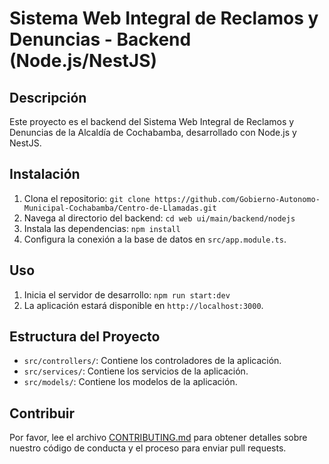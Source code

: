 # Sistema Web Integral de Reclamos y Denuncias - Backend (Node.js/NestJS)

## Descripción
Este proyecto es el backend del Sistema Web Integral de Reclamos y Denuncias de la Alcaldía de Cochabamba, desarrollado con Node.js y NestJS.

## Instalación
1. Clona el repositorio: `git clone https://github.com/Gobierno-Autonomo-Municipal-Cochabamba/Centro-de-Llamadas.git`
2. Navega al directorio del backend: `cd web ui/main/backend/nodejs`
3. Instala las dependencias: `npm install`
4. Configura la conexión a la base de datos en `src/app.module.ts`.

## Uso
1. Inicia el servidor de desarrollo: `npm run start:dev`
2. La aplicación estará disponible en `http://localhost:3000`.

## Estructura del Proyecto
- `src/controllers/`: Contiene los controladores de la aplicación.
- `src/services/`: Contiene los servicios de la aplicación.
- `src/models/`: Contiene los modelos de la aplicación.

## Contribuir
Por favor, lee el archivo [CONTRIBUTING.md](../../../../CONTRIBUTING.md) para obtener detalles sobre nuestro código de conducta y el proceso para enviar pull requests.

